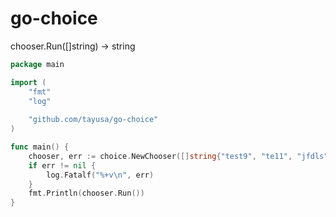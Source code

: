 # go-choice

chooser.Run([]string) -> string

```go
package main

import (
	"fmt"
	"log"
	
	"github.com/tayusa/go-choice"
)

func main() {
	chooser, err := choice.NewChooser([]string{"test9", "te11", "jfdls", "fdsaf", "daj", "fdsie", "feafii", "fdiaoeioa", "feiaofjl"})
	if err != nil {
		log.Fatalf("%+v\n", err)
	}
	fmt.Println(chooser.Run())
}
```
